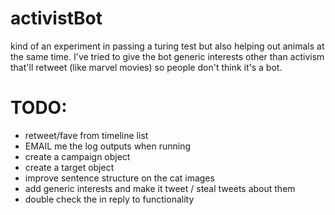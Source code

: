 # activistBot

kind of an experiment in passing a turing test but also helping out animals at the same time. I've tried to give the bot generic interests other than activism that'll retweet (like marvel movies) so people don't think it's a bot.

# TODO:
* retweet/fave from timeline list
* EMAIL me the log outputs when running
* create a campaign object
* create a target object
* improve sentence structure on the cat images
* add generic interests and make it tweet / steal tweets about them
* double check the in reply to functionality